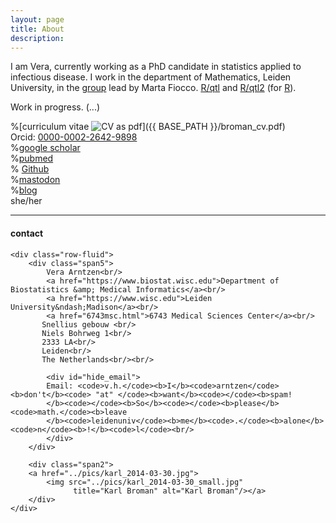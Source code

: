 ```yaml
---
layout: page
title: About
description: 
---
```


I am Vera, currently working as a PhD candidate in statistics applied to infectious disease. I work in the department of Mathematics, Leiden University, in the [group](https://sites.google.com/view/daspo/members) lead by Marta Fiocco. 
[R/qtl](https://rqtl.org) and [R/qtl2](https://kbroman.org/qtl2) (for
[R](https://www.r-project.org)).

Work in progress. (...)

%[curriculum vitae ![CV as pdf](icons16/pdf-icon.png)]({{ BASE_PATH }}/broman_cv.pdf)<br/>
Orcid: [0000-0002-2642-9898](https://orcid.org/0000-0002-2642-9898)<br/>
%[google scholar](https://scholar.google.com/citations?sortby=pubdate&hl=en&user=42tCp5UAAAAJ&view_op=list_works)<br/>
%[pubmed](https://pubmed.ncbi.nlm.nih.gov/?term=broman+kw)<br/>
%<!-- [impactstory](https://impactstory.org/u/0000-0002-4914-6671)<br/> -->
[Github](https://github.com/vharntzen)<br/>
%<a rel="me" href="https://fosstodon.org/@kbroman">mastodon</a><br/>
%[blog](https://kbroman.org/blog/) <br/>
she/her

---

<div class="container">
<h4><a name="Contact"></a>contact</h4>

    <div class="row-fluid">
        <div class="span5">
            Vera Arntzen<br/>
            <a href="https://www.biostat.wisc.edu">Department of Biostatistics &amp; Medical Informatics</a><br/>
            <a href="https://www.wisc.edu">Leiden University&ndash;Madison</a><br/>
            <a href="6743msc.html">6743 Medical Sciences Center</a><br/>
           Snellius gebouw <br/>
           Niels Bohrweg 1<br/>
           2333 LA<br/>
           Leiden<br/>
           The Netherlands<br/><br/>

            <div id="hide_email">
            Email: <code>v.h.</code><b>I</b><code>arntzen</code><b>don't</b><code> "at" </code><b>want</b><code></code><b>spam!
            </b><code></code><b>So</b><code></code><b>please</b><code>math.</code><b>leave
            </b><code>leidenuniv</code><b>me</b><code>.</code><b>alone</b><code>n</code><b>!</b><code>l</code><br/>
            </div>
        </div>

        <div class="span2">
        <a href="../pics/karl_2014-03-30.jpg">
            <img src="../pics/karl_2014-03-30_small.jpg"
                  title="Karl Broman" alt="Karl Broman"/></a>
        </div>
    </div>
</div>

